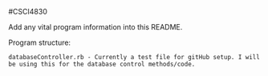 #CSCI4830

Add any vital program information into this README.


Program structure:

	databaseController.rb - Currently a test file for gitHub setup. I will be using this for the database control methods/code.


